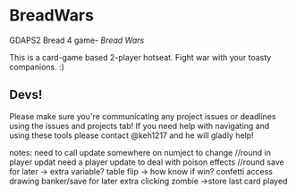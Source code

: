 # **BreadWars**
GDAPS2 Bread 4 game- *Bread Wars*

This is a card-game based 2-player hotseat. Fight war with your toasty companions. :)

## **Devs!**
Please make sure you're communicating any project issues or deadlines using the issues and projects tab!
If you need help with navigating and using these tools please contact @keh1217 and he will gladly help!


notes:
need to call update somewhere on numject to change //round in player updat
need a player update to deal with poison effects //round
save for later -> extra variable?
table flip -> how know if win?
confetti access drawing
banker/save for later extra clicking
zombie ->store last card played